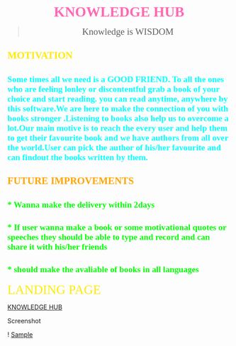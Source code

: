 <div align="center"><b><span style="color: #FF69B4; font-family:'Ruby';font-size: 2.0rem;"> KNOWLEDGE HUB</span></b>

> <span style="font-family:'COLLEGE'; font-size : 1.3rem;"> Knowledge is WISDOM</span></b></div>
## <span style="font-family:'COLLEGE'; color:#FFEA00; font-size : 1.4rem;"> MOTIVATION</span>
## <span style="font-family:'COLLEGE'; color:#00FFFF; font-size : 1.2rem;">Some times all we need is a GOOD FRIEND. To all the ones who are feeling  lonley or discontentful grab a book of your choice and start reading. you can read anytime, anywhere by this software.We are here to make the connection of you with books stronger .Listening to books also help us to overcome a lot.Our main motive is to reach the every user and help them to get their favourite book and we have authors from all over the world.User can pick the author of his/her favourite and can findout the books written by them.
## <span style="font-family:'Utopia'; color:#FFA500; font-size : 1.4rem;"> FUTURE IMPROVEMENTS</span>
## <span style="font-family:'Book Antiqua'; color:#00FF00; font-size : 1.2rem;">* Wanna make the delivery within 2days
## <span style="font-family:'Book Antiqua'; color:#00FF00; font-size : 1.2rem;">* If user wanna make a book or some motivational quotes or speeches they should be able to type and record and can share it with his/her friends
## <span style="font-family:'Book Antique'; color:#00FF00; font-size : 1.2rem;">* should make the avaliable of books in all languages
 <span style="font-family:'COLLEGE';color:#FFEA00;font-size : 1.8rem;"> LANDING PAGE</span></b>

[KNOWLEDGE HUB](https://drive.google.com/file/d/1zZYT37osl5pgczlZwNEhbJETs8HBAzO9/view?usp=sharing)

</style>

   <p>Screenshot</p>

   ! [Sample](Screenshot.jpg)
